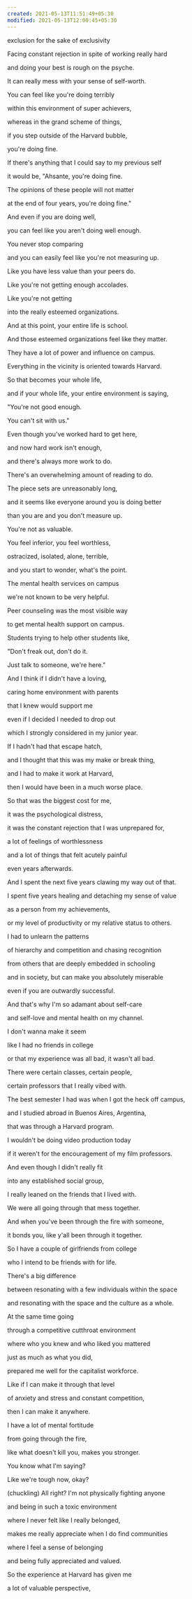 ```yaml
---
created: 2021-05-13T11:51:49+05:30
modified: 2021-05-13T12:00:45+05:30
---
```


exclusion for the sake of exclusivity

Facing constant rejection in
spite of working really hard

and doing your best is
rough on the psyche.

It can really mess with
your sense of self-worth.

You can feel like you're doing terribly

within this environment
of super achievers,

whereas in the grand scheme of things,

if you step outside of the Harvard bubble,

you're doing fine.

If there's anything that I
could say to my previous self

it would be, "Ahsante, you're doing fine.

The opinions of these
people will not matter

at the end of four years,
you're doing fine."

And even if you are doing well,

you can feel like you
aren't doing well enough.

You never stop comparing

and you can easily feel like
you're not measuring up.

Like you have less value
than your peers do.

Like you're not getting enough accolades.

Like you're not getting

into the really esteemed organizations.

And at this point, your
entire life is school.

And those esteemed organizations
feel like they matter.

They have a lot of power
and influence on campus.

Everything in the vicinity
is oriented towards Harvard.

So that becomes your whole life,

and if your whole life, your
entire environment is saying,

"You're not good enough.

You can't sit with us."

Even though you've
worked hard to get here,

and now hard work isn't enough,

and there's always more work to do.

There's an overwhelming
amount of reading to do.

The piece sets are unreasonably long,

and it seems like everyone
around you is doing better

than you are and you don't measure up.

You're not as valuable.

You feel inferior, you feel worthless,

ostracized, isolated, alone, terrible,

and you start to wonder, what's the point.

The mental health services on campus

we're not known to be very helpful.

Peer counseling was the most visible way

to get mental health support on campus.

Students trying to help
other students like,

"Don't freak out, don't do it.

Just talk to someone, we're here."

And I think if I didn't have a loving,

caring home environment with parents

that I knew would support me

even if I decided I needed to drop out

which I strongly considered
in my junior year.

If I hadn't had that escape hatch,

and I thought that this
was my make or break thing,

and I had to make it work at Harvard,

then I would have been
in a much worse place.

So that was the biggest cost for me,

it was the psychological distress,

it was the constant rejection
that I was unprepared for,

a lot of feelings of worthlessness

and a lot of things that
felt acutely painful

even years afterwards.

And I spent the next five years
clawing my way out of that.

I spent five years healing and
detaching my sense of value

as a person from my achievements,

or my level of productivity or
my relative status to others.

I had to unlearn the patterns

of hierarchy and competition
and chasing recognition

from others that are deeply
embedded in schooling

and in society, but can make
you absolutely miserable

even if you are outwardly successful.

And that's why I'm so
adamant about self-care

and self-love and mental
health on my channel.

I don't wanna make it seem

like I had no friends in college

or that my experience was
all bad, it wasn't all bad.

There were certain
classes, certain people,

certain professors that
I really vibed with.

The best semester I had was
when I got the heck off campus,

and I studied abroad in
Buenos Aires, Argentina,

that was through a Harvard program.

I wouldn't be doing video production today

if it weren't for the encouragement
of my film professors.

And even though I didn't really fit

into any established social group,

I really leaned on the
friends that I lived with.

We were all going through
that mess together.

And when you've been through
the fire with someone,

it bonds you, like y'all
been through it together.

So I have a couple of
girlfriends from college

who I intend to be friends with for life.

There's a big difference

between resonating with a few
individuals within the space

and resonating with the space
and the culture as a whole.

At the same time going

through a competitive
cutthroat environment

where who you knew and
who liked you mattered

just as much as what you did,

prepared me well for the
capitalist workforce.

Like if I can make it through that level

of anxiety and stress
and constant competition,

then I can make it anywhere.

I have a lot of mental fortitude

from going through the fire,

like what doesn't kill
you, makes you stronger.

You know what I'm saying?

Like we're tough now, okay?

(chuckling) All right? I'm
not physically fighting anyone

and being in such a toxic environment

where I never felt like I really belonged,

makes me really appreciate
when I do find communities

where I feel a sense of belonging

and being fully appreciated and valued.

So the experience at Harvard has given me

a lot of valuable perspective,